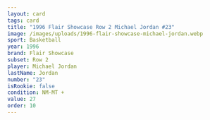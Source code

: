 ```yaml
---
layout: card
tags: card
title: "1996 Flair Showcase Row 2 Michael Jordan #23"
image: /images/uploads/1996-flair-showcase-michael-jordan.webp
sport: Basketball
year: 1996
brand: Flair Showcase
subset: Row 2
player: Michael Jordan
lastName: Jordan
number: "23"
isRookie: false
condition: NM-MT +
value: 27
order: 10
---
```

